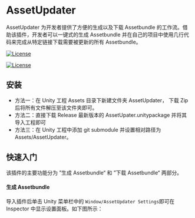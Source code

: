 # AssetUpdater

AssetUpdater 为开发者提供了方便的生成以及下载 Assetbundle 的工作流。借助该插件，开发者可以一键式的生成 Assetbundle 并在自己的项目中使用几行代码来完成从特定链接下载需要被更新的所有 Assetbundle。

[![License](https://img.shields.io/badge/license-MIT-green.svg)](https://github.com/sNaticY/AssetUpdater-Core/blob/master/LICENSE)

[![License](https://img.shields.io/badge/pre--release-v0.9-orange.svg)](https://github.com/sNaticY/AssetUpdater-Core/releases)

## 安装

* 方法一：在 Unity 工程 Assets 目录下新建文件夹 AssetUpdater， 下载 Zip 后将所有文件解压至该文件夹即可。
* 方法二：直接下载 Release 最新版本的 AssetUpater.unitypackage 并将其导入工程即可
* 方法三：在 Unity 工程中添加 git submodule 并设置相对路径为 Assets/AssetUpdater。

## 快速入门

该插件的主要功能分为 ”生成 Assetbundle“ 和 ”下载 Assetbundle“ 两部分。

#### 生成 Assetbundle

导入插件后单击 Unity 菜单栏中的 `Window/AssetUpdater Settings`即可在 Inspector 中显示设置面板。如下图所示：

